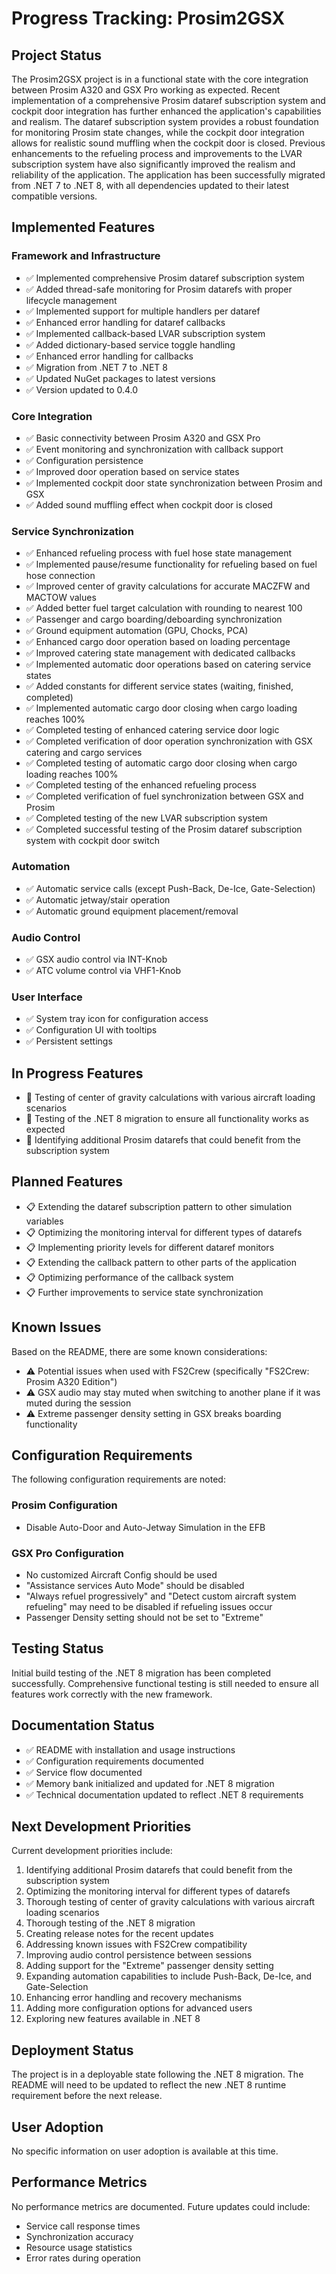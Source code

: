 # Progress Tracking: Prosim2GSX

## Project Status
The Prosim2GSX project is in a functional state with the core integration between Prosim A320 and GSX Pro working as expected. Recent implementation of a comprehensive Prosim dataref subscription system and cockpit door integration has further enhanced the application's capabilities and realism. The dataref subscription system provides a robust foundation for monitoring Prosim state changes, while the cockpit door integration allows for realistic sound muffling when the cockpit door is closed. Previous enhancements to the refueling process and improvements to the LVAR subscription system have also significantly improved the realism and reliability of the application. The application has been successfully migrated from .NET 7 to .NET 8, with all dependencies updated to their latest compatible versions.

## Implemented Features

### Framework and Infrastructure
- ✅ Implemented comprehensive Prosim dataref subscription system
- ✅ Added thread-safe monitoring for Prosim datarefs with proper lifecycle management
- ✅ Implemented support for multiple handlers per dataref
- ✅ Enhanced error handling for dataref callbacks
- ✅ Implemented callback-based LVAR subscription system
- ✅ Added dictionary-based service toggle handling
- ✅ Enhanced error handling for callbacks
- ✅ Migration from .NET 7 to .NET 8
- ✅ Updated NuGet packages to latest versions
- ✅ Version updated to 0.4.0

### Core Integration
- ✅ Basic connectivity between Prosim A320 and GSX Pro
- ✅ Event monitoring and synchronization with callback support
- ✅ Configuration persistence
- ✅ Improved door operation based on service states
- ✅ Implemented cockpit door state synchronization between Prosim and GSX
- ✅ Added sound muffling effect when cockpit door is closed

### Service Synchronization
- ✅ Enhanced refueling process with fuel hose state management
- ✅ Implemented pause/resume functionality for refueling based on fuel hose connection
- ✅ Improved center of gravity calculations for accurate MACZFW and MACTOW values
- ✅ Added better fuel target calculation with rounding to nearest 100
- ✅ Passenger and cargo boarding/deboarding synchronization
- ✅ Ground equipment automation (GPU, Chocks, PCA)
- ✅ Enhanced cargo door operation based on loading percentage
- ✅ Improved catering state management with dedicated callbacks
- ✅ Implemented automatic door operations based on catering service states
- ✅ Added constants for different service states (waiting, finished, completed)
- ✅ Implemented automatic cargo door closing when cargo loading reaches 100%
- ✅ Completed testing of enhanced catering service door logic
- ✅ Completed verification of door operation synchronization with GSX catering and cargo services
- ✅ Completed testing of automatic cargo door closing when cargo loading reaches 100%
- ✅ Completed testing of the enhanced refueling process
- ✅ Completed verification of fuel synchronization between GSX and Prosim
- ✅ Completed testing of the new LVAR subscription system
- ✅ Completed successful testing of the Prosim dataref subscription system with cockpit door switch

### Automation
- ✅ Automatic service calls (except Push-Back, De-Ice, Gate-Selection)
- ✅ Automatic jetway/stair operation
- ✅ Automatic ground equipment placement/removal

### Audio Control
- ✅ GSX audio control via INT-Knob
- ✅ ATC volume control via VHF1-Knob

### User Interface
- ✅ System tray icon for configuration access
- ✅ Configuration UI with tooltips
- ✅ Persistent settings

## In Progress Features
- 🔄 Testing of center of gravity calculations with various aircraft loading scenarios
- 🔄 Testing of the .NET 8 migration to ensure all functionality works as expected
- 🔄 Identifying additional Prosim datarefs that could benefit from the subscription system

## Planned Features
- 📋 Extending the dataref subscription pattern to other simulation variables
- 📋 Optimizing the monitoring interval for different types of datarefs
- 📋 Implementing priority levels for different dataref monitors
- 📋 Extending the callback pattern to other parts of the application
- 📋 Optimizing performance of the callback system
- 📋 Further improvements to service state synchronization

## Known Issues
Based on the README, there are some known considerations:

- ⚠️ Potential issues when used with FS2Crew (specifically "FS2Crew: Prosim A320 Edition")
- ⚠️ GSX audio may stay muted when switching to another plane if it was muted during the session
- ⚠️ Extreme passenger density setting in GSX breaks boarding functionality

## Configuration Requirements
The following configuration requirements are noted:

### Prosim Configuration
- Disable Auto-Door and Auto-Jetway Simulation in the EFB

### GSX Pro Configuration
- No customized Aircraft Config should be used
- "Assistance services Auto Mode" should be disabled
- "Always refuel progressively" and "Detect custom aircraft system refueling" may need to be disabled if refueling issues occur
- Passenger Density setting should not be set to "Extreme"

## Testing Status
Initial build testing of the .NET 8 migration has been completed successfully. Comprehensive functional testing is still needed to ensure all features work correctly with the new framework.

## Documentation Status
- ✅ README with installation and usage instructions
- ✅ Configuration requirements documented
- ✅ Service flow documented
- ✅ Memory bank initialized and updated for .NET 8 migration
- ✅ Technical documentation updated to reflect .NET 8 requirements

## Next Development Priorities
Current development priorities include:

1. Identifying additional Prosim datarefs that could benefit from the subscription system
2. Optimizing the monitoring interval for different types of datarefs
3. Thorough testing of center of gravity calculations with various aircraft loading scenarios
4. Thorough testing of the .NET 8 migration
5. Creating release notes for the recent updates
6. Addressing known issues with FS2Crew compatibility
7. Improving audio control persistence between sessions
8. Adding support for the "Extreme" passenger density setting
9. Expanding automation capabilities to include Push-Back, De-Ice, and Gate-Selection
10. Enhancing error handling and recovery mechanisms
11. Adding more configuration options for advanced users
12. Exploring new features available in .NET 8

## Deployment Status
The project is in a deployable state following the .NET 8 migration. The README will need to be updated to reflect the new .NET 8 runtime requirement before the next release.

## User Adoption
No specific information on user adoption is available at this time.

## Performance Metrics
No performance metrics are documented. Future updates could include:

- Service call response times
- Synchronization accuracy
- Resource usage statistics
- Error rates during operation
